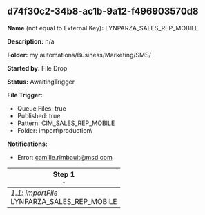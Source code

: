 ## d74f30c2-34b8-ac1b-9a12-f496903570d8

**Name** (not equal to External Key)**:** LYNPARZA_SALES_REP_MOBILE

**Description:** n/a

**Folder:** my automations/Business/Marketing/SMS/

**Started by:** File Drop

**Status:** AwaitingTrigger

**File Trigger:**

* Queue Files: true
* Published: true
* Pattern: CIM_SALES_REP_MOBILE
* Folder:  import\production\

**Notifications:**

* Error: camille.rimbault@msd.com

| Step 1<br>_<small>-</small>_ |
| --- |
| _1.1: importFile_<br>LYNPARZA_SALES_REP_MOBILE |
